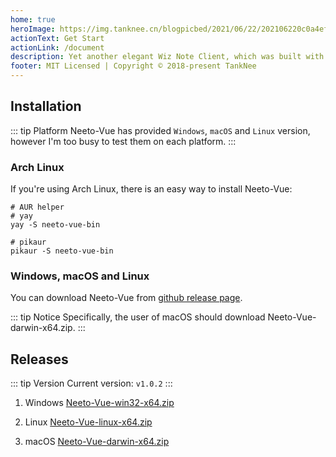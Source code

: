```yaml
---
home: true
heroImage: https://img.tanknee.cn/blogpicbed/2021/06/22/202106220c0a4efe511b9.png
actionText: Get Start
actionLink: /document
description: Yet another elegant Wiz Note Client, which was built with Quasar UI Framework and based on Electron.
footer: MIT Licensed | Copyright © 2018-present TankNee
---
```


## Installation

::: tip Platform
Neeto-Vue has provided `Windows`, `macOS` and `Linux` version, however I'm too busy to test them on each platform.
:::

### Arch Linux

If you're using Arch Linux, there is an easy way to install Neeto-Vue:

```bash{3,6}
# AUR helper
# yay
yay -S neeto-vue-bin

# pikaur
pikaur -S neeto-vue-bin
```

### Windows, macOS and Linux

You can download Neeto-Vue from [github release page](https://github.com/TankNee/Neeto-Vue/releases).

::: tip Notice
Specifically, the user of macOS should download Neeto-Vue-darwin-x64.zip.
:::

## Releases

::: tip Version
Current version: `v1.0.2`
:::

1. Windows [Neeto-Vue-win32-x64.zip](https://github.com/TankNee/Neeto-Vue/releases/download/v1.0.2/Neeto-Vue-win32-x64.zip)

2. Linux [Neeto-Vue-linux-x64.zip](https://github.com/TankNee/Neeto-Vue/releases/download/v1.0.2/Neeto-Vue-linux-x64.zip)

3. macOS [Neeto-Vue-darwin-x64.zip](https://github.com/TankNee/Neeto-Vue/releases/download/v1.0.2/Neeto-Vue-darwin-x64.zip)


